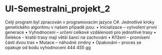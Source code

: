 # UI-Semestralni_projekt_2
Celý program byl zpracován v programovacím jazyce C#. Jednotlivé kroky genetického algoritmu v našem případě jsou:
• Inicializace – vytvoření první generace
• Vyhodnocení – určení celkové vzdálenosti pro jednotlivé trasy
• Selekce – kratší trasy mají větší šanci na zachování
• Křížení – promísení částí dvou tras
• Mutace – náhodné změny
• Opakování – proces se opakuje od bodu vyhodnocení
444
455
gg
